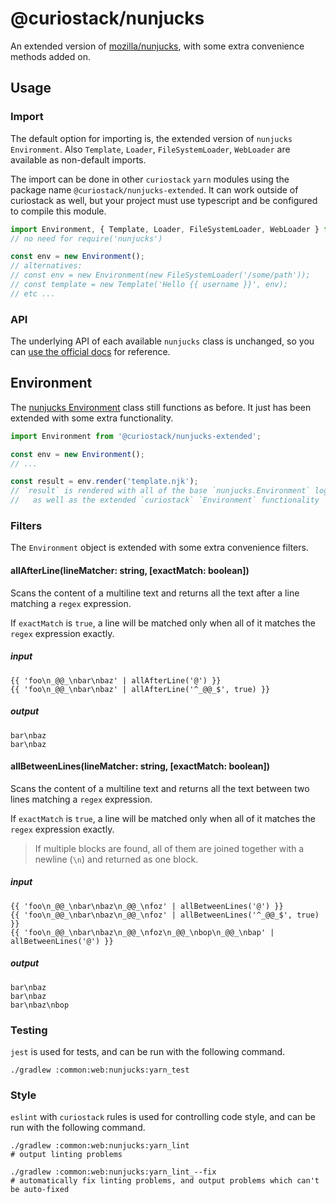 # @curiostack/nunjucks

An extended version of [mozilla/nunjucks](https://github.com/mozilla/nunjucks),
with some extra convenience methods added on.

## Usage

### Import

The default option for importing is, the extended version of `nunjucks` `Environment`.
Also `Template`, `Loader`, `FileSystemLoader`, `WebLoader` are available as non-default
imports.

The import can be done in other `curiostack` `yarn` modules  using the package name
`@curiostack/nunjucks-extended`. It can work outside of curiostack as well, but your project
must use typescript and be configured to compile this module.

```typescript
import Environment, { Template, Loader, FileSystemLoader, WebLoader } from '@curiostack/nunjucks-extended';
// no need for require('nunjucks')

const env = new Environment();
// alternatives:
// const env = new Environment(new FileSystemLoader('/some/path'));
// const template = new Template('Hello {{ username }}', env);
// etc ...
```

### API

The underlying API of each available `nunjucks` class is unchanged, so you can
[use the official docs](https://mozilla.github.io/nunjucks/getting-started.html) for reference.

## Environment

The [nunjucks Environment](https://mozilla.github.io/nunjucks/api.html#environment)
class still functions as before. It just has been extended with some extra functionality.

```typescript
import Environment from '@curiostack/nunjucks-extended';

const env = new Environment();
// ...

const result = env.render('template.njk');
// `result` is rendered with all of the base `nunjucks.Environment` logic
//   as well as the extended `curiostack` `Environment` functionality
```

### Filters

The `Environment` object is extended with some extra convenience filters.

#### allAfterLine(lineMatcher: string, [exactMatch: boolean])

Scans the content of a multiline text and returns all the text after a line
matching a `regex` expression.

If `exactMatch` is `true`, a line will be matched only when all of it matches
the `regex` expression exactly.

##### input

```
{{ 'foo\n_@@_\nbar\nbaz' | allAfterLine('@') }}
{{ 'foo\n_@@_\nbar\nbaz' | allAfterLine('^_@@_$', true) }}
```

##### output

```
bar\nbaz
bar\nbaz
```

#### allBetweenLines(lineMatcher: string, [exactMatch: boolean])

Scans the content of a multiline text and returns all the text between two lines
matching a `regex` expression.

If `exactMatch` is `true`, a line will be matched only when all of it matches
the `regex` expression exactly.

> If multiple blocks are found, all of them are joined together with a newline (`\n`)
> and returned as one block.

##### input

```
{{ 'foo\n_@@_\nbar\nbaz\n_@@_\nfoz' | allBetweenLines('@') }}
{{ 'foo\n_@@_\nbar\nbaz\n_@@_\nfoz' | allBetweenLines('^_@@_$', true) }}
{{ 'foo\n_@@_\nbar\nbaz\n_@@_\nfoz\n_@@_\nbop\n_@@_\nbap' | allBetweenLines('@') }}
```

##### output

```
bar\nbaz
bar\nbaz
bar\nbaz\nbop
```

### Testing

`jest` is used for tests, and can be run with the following command.

```shell
./gradlew :common:web:nunjucks:yarn_test
```

### Style

`eslint` with `curiostack` rules is used for controlling code style, and can be run
with the following command.

```shell
./gradlew :common:web:nunjucks:yarn_lint
# output linting problems

./gradlew :common:web:nunjucks:yarn_lint_--fix
# automatically fix linting problems, and output problems which can't be auto-fixed
```
